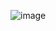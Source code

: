 ![image](https://user-images.githubusercontent.com/60035227/200716169-e2a30c3a-57cc-485e-a1cc-0756122e07a9.png)
